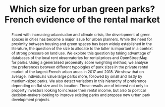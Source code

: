 ---
title: "Which size for urban green parks? French evidence of the rental market"
authors:
- admin
date: ""
doi: ""

# Schedule page publish date (NOT publication's date).
publishDate: ""

# Publication type.
# Accepts a single type but formatted as a YAML list (for Hugo requirements).
# Enter a publication type from the CSL standard.
publication_types: ["article"]

# Publication name and optional abbreviated publication name.
publication: ""
publication_short: ""

abstract: Faced with increasing urbanisation and climate crisis, the development of green spaces in cities has become a major issue for urban planners. While the need for proximity between housing and green spaces has been widely established in the literature, the question of the size to allocate to the latter is important in a context of strong pressure on land use. We explore this question by taking advantage of databases of the local rent observatories for rental prices and OpenStreetMap for parks. Using a generalised propensity score weighting method, we analyse the preferences between different typologies of park sizes in the private rental market of the largest French urban areas in 2017 and 2018. We show that on average, individuals value large parks more, followed by small and lastly by medium-sized parks. We also detect variations in this hierarchy of preference depending on flat size and its location. These results are of interest not only to property investors looking to increase their rental income, but also to political decision-makers looking to improve existing parks and propose new urban park development projects.

# Summary. An optional shortened abstract.
summary: Lorem ipsum dolor sit amet, consectetur adipiscing elit. Duis posuere tellus ac convallis placerat. Proin tincidunt magna sed ex sollicitudin condimentum.

tags:
- Urban green spaces
- Hedonic pricing
- Environmental amenities
- Housing rental market
featured: true

#links:
#- name: Custom Link
#  url: http://example.org
url_pdf: ''
url_code: ''
url_dataset: ''
url_poster: ''
url_project: ''
url_slides: ''
url_source: ''
url_video: ''

# Featured image
# To use, add an image named `featured.jpg/png` to your page's folder. 
image:
  caption: 'Image credit: [**Unsplash**](https://unsplash.com/photos/s9CC2SKySJM)'
  focal_point: ""
  preview_only: false

# Associated Projects (optional).
#   Associate this publication with one or more of your projects.
#   Simply enter your project's folder or file name without extension.
#   E.g. `internal-project` references `content/project/internal-project/index.md`.
#   Otherwise, set `projects: []`.
projects:
- internal-project

# Slides (optional).
#   Associate this publication with Markdown slides.
#   Simply enter your slide deck's filename without extension.
#   E.g. `slides: "example"` references `content/slides/example/index.md`.
#   Otherwise, set `slides: ""`.
slides: example
---